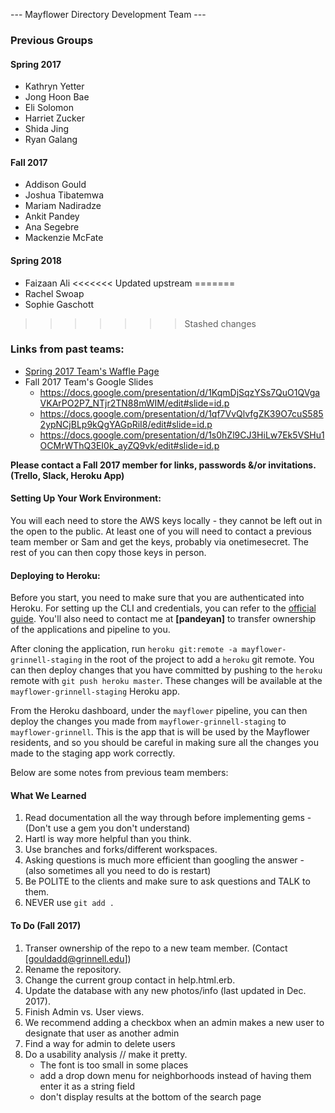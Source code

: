 --- Mayflower Directory Development Team ---


### Previous Groups

#### Spring 2017

* Kathryn Yetter
* Jong Hoon Bae
* Eli Solomon
* Harriet Zucker
* Shida Jing
* Ryan Galang

#### Fall 2017

* Addison Gould
* Joshua Tibatemwa
* Mariam Nadiradze
* Ankit Pandey
* Ana Segebre
* Mackenzie McFate

#### Spring 2018
* Faizaan Ali
<<<<<<< Updated upstream
=======
* Rachel Swoap
* Sophie Gaschott
>>>>>>> Stashed changes


### Links from past teams: 

* [Spring 2017 Team's Waffle Page](https://waffle.io/baejongh/mayflower)
* Fall 2017 Team's Google Slides
	- https://docs.google.com/presentation/d/1KqmDjSqzYSs7QuO1QVgaVKArPO2P7_NTjr2TN88mWIM/edit#slide=id.p
	- https://docs.google.com/presentation/d/1qf7VvQlvfgZK39O7cuS5852ypNCjBLp9kQgYAGpRiI8/edit#slide=id.p
	- https://docs.google.com/presentation/d/1s0hZl9CJ3HiLw7Ek5VSHu1OCMrWThQ3EI0k_ayZQ9vk/edit#slide=id.p
   
**Please contact a Fall 2017 member for links, passwords &/or invitations. (Trello, Slack, Heroku App)**
    
#### Setting Up Your Work Environment: 
    
You will each need to store the AWS keys locally - they cannot be left
out in the open to the public. At least one of you will need to
contact a previous team member or Sam and get the keys, probably via
onetimesecret. The rest of you can then copy those keys in person.
    
    
#### Deploying to Heroku:
Before you start, you need to make sure that you are authenticated into
Heroku. For setting up the CLI and credentials, you can refer to the
[official guide](https://devcenter.heroku.com/articles/heroku-cli).
You'll also need to contact me at **\[pandeyan\]** to transfer ownership
of the applications and pipeline to you.

After cloning the application, run
`heroku git:remote -a mayflower-grinnell-staging` in the root of the
project to add a `heroku` git remote. You can then deploy changes that
you have committed by pushing to the `heroku` remote with
`git push heroku master`. These changes will be available at the
`mayflower-grinnell-staging` Heroku app.

From the Heroku dashboard, under the `mayflower` pipeline, you can then
deploy the changes you made from `mayflower-grinnell-staging` to
`mayflower-grinnell`. This is the app that is will be used by the
Mayflower residents, and so you should be careful in making sure all the
changes you made to the staging app work correctly.
    
    
    
    
Below are some notes from previous team members:
    
#### What We Learned

1. Read documentation all the way through before implementing gems - (Don't use a gem you don't understand)
2. Hartl is way more helpful than you think.
3. Use branches and forks/different workspaces.
4. Asking questions is much more efficient than googling the answer - (also sometimes all you need to do is restart)
5. Be POLITE to the clients and make sure to ask questions and TALK to them.
6. NEVER use `git add .`
    
    
#### To Do (Fall 2017)

1. Transer ownership of the repo to a new team member. (Contact [gouldadd@grinnell.edu])
2. Rename the repository.
3. Change the current group contact in help.html.erb.
4. Update the database with any new photos/info (last updated in Dec. 2017).
5. Finish Admin vs. User views.
6. We recommend adding a checkbox when an admin makes a new user to designate that user as another admin
7. Find a way for admin to delete users
8. Do a usability analysis // make it pretty. 
    - The font is too small in some places
    - add a drop down menu for neighborhoods instead of having them enter it as a string field
    - don't display results at the bottom of the search page
     
